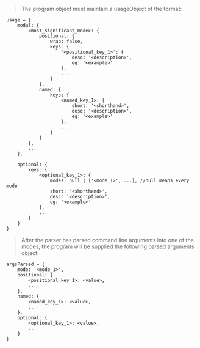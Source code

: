 > The program object must maintain a usageObject of the format:
```
usage = {
    modal: {
        <most_significant_mode>: {
            positional: {
                wrap: false,
                keys: {
                    '<positional_key_1>': {
                        desc: '<description>',
                        eg: '<example>'
                    },
                    ...
                }
            },
            named: {
                keys: {
                    <named_key_1>: {
                        short: '<shorthand>',
                        desc: '<description>',
                        eg: '<example>'
                    },
                    ...
                }
            }
        },
        ...
    },

    optional: {
        keys: {
            <optional_key_1>: {
                modes: null | ['<mode_1>', ...], //null means every mode
                short: '<shorthand>',
                desc: '<description>',
                eg: '<example>'
            },
            ...
        }
    }
}
```

> After the parser has parsed command line arguments into one of the modes, the program will be supplied the following parsed arguments object:
```
argsParsed = {
    mode: '<mode_1>',
    positional: {
        <positional_key_1>: <value>,
        ...
    },
    named: {
        <named_key_1>: <value>,
        ...
    },
    optional: {
        <optional_key_1>: <value>,
        ...
    }
}
```